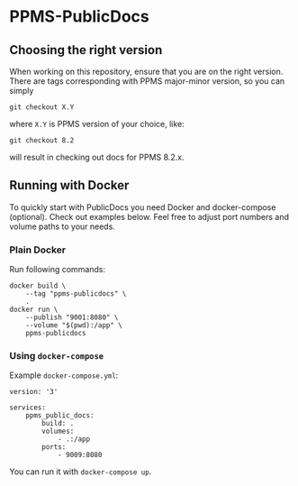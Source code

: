 # PPMS-PublicDocs

## Choosing the right version

When working on this repository, ensure that you are on the right version. There
are tags corresponding with PPMS major-minor version, so you can simply
```shell script
git checkout X.Y
```
where `X.Y` is PPMS version of your choice, like:
```shell script
git checkout 8.2
```
will result in checking out docs for PPMS 8.2.x.

## Running with Docker

To quickly start with PublicDocs you need Docker and docker-compose (optional).
Check out examples below. Feel free to adjust port numbers and volume paths to
your needs.

### Plain Docker

Run following commands:

```shell script
docker build \
    --tag "ppms-publicdocs" \
    .
docker run \
    --publish "9001:8080" \
    --volume "$(pwd):/app" \
    ppms-publicdocs
```

### Using `docker-compose`

Example `docker-compose.yml`:

```
version: '3'

services:
    ppms_public_docs:
        build: .
        volumes:
            - .:/app
        ports:
            - 9009:8080
```

You can run it with `docker-compose up`.
